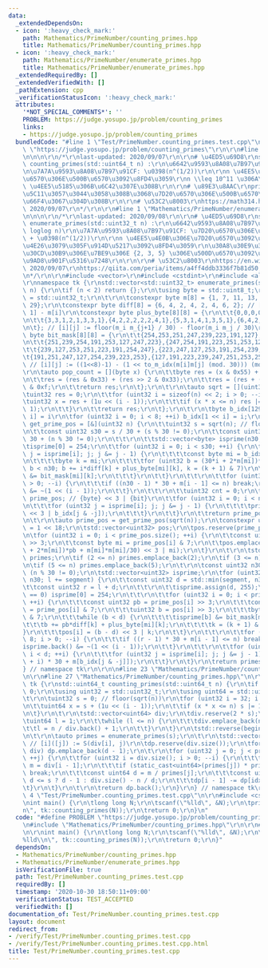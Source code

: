 ```yaml
---
data:
  _extendedDependsOn:
  - icon: ':heavy_check_mark:'
    path: Mathematics/PrimeNumber/counting_primes.hpp
    title: Mathematics/PrimeNumber/counting_primes.hpp
  - icon: ':heavy_check_mark:'
    path: Mathematics/PrimeNumber/enumerate_primes.hpp
    title: Mathematics/PrimeNumber/enumerate_primes.hpp
  _extendedRequiredBy: []
  _extendedVerifiedWith: []
  _pathExtension: cpp
  _verificationStatusIcon: ':heavy_check_mark:'
  attributes:
    '*NOT_SPECIAL_COMMENTS*': ''
    PROBLEM: https://judge.yosupo.jp/problem/counting_primes
    links:
    - https://judge.yosupo.jp/problem/counting_primes
  bundledCode: "#line 1 \"Test/PrimeNumber.counting_primes.test.cpp\"\n#define PROBLEM\
    \ \"https://judge.yosupo.jp/problem/counting_primes\"\r\n\r\n#line 1 \"Mathematics/PrimeNumber/counting_primes.hpp\"\
    \n\n\n\r\n/*\r\nlast-updated: 2020/09/07\r\n\r\n# \u4ED5\u69D8\r\nstd::uint64_t\
    \ counting_primes(std::uint64_t n) :\r\n\u6642\u9593\u8A08\u7B97\u91CF: O(n^(3/4))\r\
    \n\u7A7A\u9593\u8A08\u7B97\u91CF: \u0398(n^(1/2))\r\n\r\nn \u4EE5\u4E0B\u306E\u7D20\
    \u6570\u306E\u500B\u6570\u3092\u8FD4\u3059\r\nn \\leq 10^11 \u306A\u3089 1 sec\
    \ \u4EE5\u5185\u306B\u6C42\u307E\u308B\r\n\r\n# \u89E3\u8AAC\r\nprime_sum \u3092\
    \u5C11\u3057\u3044\u3058\u308B\u3068\u7D20\u6570\u306E\u500B\u6570\u306B\u5909\
    \u66F4\u3067\u304D\u308B\r\n\r\n# \u53C2\u8003\r\nhttps://math314.hateblo.jp/entry/2016/06/05/004332,\
    \ 2020/09/07\r\n*/\r\n\r\n#line 1 \"Mathematics/PrimeNumber/enumerate_primes.hpp\"\
    \n\n\n\r\n/*\r\nlast-updated: 2020/09/08\r\n\r\n# \u4ED5\u69D8\r\nstd::vector<std::uint32_t>\
    \ enumerate_primes(std::uint32_t n) :\r\n\u6642\u9593\u8A08\u7B97\u91CF: O(n /\
    \ loglog n)\r\n\u7A7A\u9593\u8A08\u7B97\u91CF: \u7D20\u6570\u306E\u500B\u6570\
    \ + \u0398(n^(1/2))\r\n\r\nn \u4EE5\u4E0B\u306E\u7D20\u6570\u3092\u6607\u9806\u306B\
    \u4E26\u3079\u305F\u914D\u5217\u3092\u8FD4\u3059\r\n\u30A8\u30E9\u30C8\u30B9\u30C6\
    \u30CD\u30B9\u306E\u7BE9\u306E {2, 3, 5} \u306E\u500D\u6570\u3092\u9664\u3044\u305F\
    \u9AD8\u901F\u5316\u7248\r\n\r\n\r\n# \u53C2\u8003\r\nhttps://en.wikipedia.org/wiki/Sieve_of_Eratosthenes,\
    \ 2020/09/07\r\nhttps://qiita.com/peria/items/a4ff4ddb3336f7b81d50, 2020/09/08\r\
    \n*/\r\n\r\n#include <vector>\r\n#include <cstdint>\r\n#include <algorithm>\r\n\
    \r\nnamespace tk {\r\nstd::vector<std::uint32_t> enumerate_primes(std::uint32_t\
    \ n) {\r\n\tif (n < 2) return {};\r\n\tusing byte = std::uint8_t;\r\n\tusing uint32\
    \ = std::uint32_t;\r\n\t\r\n\tconstexpr byte m[8] = {1, 7, 11, 13, 17, 19, 23,\
    \ 29};\r\n\tconstexpr byte diff[8] = {6, 4, 2, 4, 2, 4, 6, 2}; // [i] := m[i +\
    \ 1] - m[i]\r\n\tconstexpr byte plus_byte[8][8] = {\r\n\t\t{0,0,0,0,0,0,0,1},{1,1,1,0,1,1,1,1},{2,2,0,2,0,2,2,1},{3,1,1,2,1,1,3,1},\r\
    \n\t\t{3,3,1,2,1,3,3,1},{4,2,2,2,2,2,4,1},{5,3,1,4,1,3,5,1},{6,4,2,4,2,4,6,1},\r\
    \n\t}; // [i][j] := floor(m_i m_{j+1} / 30) - floor(m_i m_j / 30)\r\n\tconstexpr\
    \ byte bit_mask[8][8] = {\r\n\t\t{254,253,251,247,239,223,191,127},{253,223,239,254,127,247,251,191},\r\
    \n\t\t{251,239,254,191,253,127,247,223},{247,254,191,223,251,253,127,239},\r\n\
    \t\t{239,127,253,251,223,191,254,247},{223,247,127,253,191,254,239,251},\r\n\t\
    \t{191,251,247,127,254,239,223,253},{127,191,223,239,247,251,253,254},\r\n\t};\
    \ // [i][j] := ((1<<8)-1) - (1 << to_m_idx(m[i]m[j] (mod. 30))) (mod. 8))\r\n\t\
    \r\n\tauto pop_count = [](byte x) {\r\n\t\tbyte res = (x & 0x55) + (x >> 1 & 0x55);\r\
    \n\t\tres = (res & 0x33) + (res >> 2 & 0x33);\r\n\t\tres = (res + (res >> 4))\
    \ & 0xf;\r\n\t\treturn res;\r\n\t};\r\n\t\r\n\tauto sqrt = [](uint32 n) {\r\n\t\
    \tuint32 res = 0;\r\n\t\tfor (uint32 i = sizeof(n) << 2; i > 0; --i) {\r\n\t\t\
    \tuint32 x = res + (1u << (i - 1));\r\n\t\t\tif (x * x <= n) res |= 1u << (i -\
    \ 1);\r\n\t\t}\r\n\t\treturn res;\r\n\t};\r\n\t\r\n\tbyte b_idx[129]; // [1 <<\
    \ i] = i\r\n\tfor (uint32 i = 0; i < 8; ++i) b_idx[1 << i] = i;\r\n\t\r\n\tauto\
    \ get_prime_pos = [&](uint32 n) {\r\n\t\tuint32 s = sqrt(n); // floor(sqrt(n))\r\
    \n\t\tconst uint32 s30 = s / 30 + (s % 30 != 0);\r\n\t\tconst uint32 n30 = n /\
    \ 30 + (n % 30 != 0);\r\n\t\t\r\n\t\tstd::vector<byte> isprime(n30, 255);\r\n\t\
    \tisprime[0] = 254;\r\n\t\tfor (uint32 i = 0; i < s30; ++i) {\r\n\t\t\tfor (byte\
    \ j = isprime[i]; j; j &= j - 1) {\r\n\t\t\t\tconst byte mi = b_idx[j & -j];\r\
    \n\t\t\t\tbyte k = mi;\r\n\t\t\t\tfor (uint32 b = (30*i + 2*m[mi])*i + m[mi]*m[mi]/30;\
    \ b < n30; b += i*diff[k] + plus_byte[mi][k], k = (k + 1) & 7)\r\n\t\t\t\t\tisprime[b]\
    \ &= bit_mask[mi][k];\r\n\t\t\t}\r\n\t\t}\r\n\t\t\r\n\t\tfor (uint32 i = 8; i\
    \ > 0; --i) {\r\n\t\t\tif ((n30 - 1) * 30 + m[i - 1] <= n) break;\r\n\t\t\tisprime.back()\
    \ &= ~(1 << (i - 1));\r\n\t\t}\r\n\t\t\r\n\t\tuint32 cnt = 0;\r\n\t\tstd::vector<uint32>\
    \ prime_pos; // {byte} << 3 | {bit}\r\n\t\tfor (uint32 i = 0; i < n30; ++i) {\r\
    \n\t\t\tfor (uint32 j = isprime[i]; j; j &= j - 1) {\r\n\t\t\t\tprime_pos.emplace_back(i\
    \ << 3 | b_idx[j & -j]);\r\n\t\t\t}\r\n\t\t}\r\n\t\treturn prime_pos;\r\n\t};\r\
    \n\t\r\n\tauto prime_pos = get_prime_pos(sqrt(n));\r\n\tconstexpr uint32 segment\
    \ = 1 << 18;\r\n\tstd::vector<uint32> pos;\r\n\tpos.reserve(prime_pos.size());\r\
    \n\tfor (uint32 i = 0; i < prime_pos.size(); ++i) {\r\n\t\tconst uint32 pb = prime_pos[i]\
    \ >> 3;\r\n\t\tconst byte mi = prime_pos[i] & 7;\r\n\t\tpos.emplace_back(((30*pb\
    \ + 2*m[mi])*pb + m[mi]*m[mi]/30) << 3 | mi);\r\n\t}\r\n\t\r\n\tstd::vector<uint32>\
    \ primes;\r\n\tif (2 <= n) primes.emplace_back(2);\r\n\tif (3 <= n) primes.emplace_back(3);\r\
    \n\tif (5 <= n) primes.emplace_back(5);\r\n\t\r\n\tconst uint32 n30 = n / 30 +\
    \ (n % 30 != 0);\r\n\tstd::vector<uint32> isprime;\r\n\tfor (uint32 l = 0; l <\
    \ n30; l += segment) {\r\n\t\tconst uint32 d = std::min(segment, n30 - l);\r\n\
    \t\tconst uint32 r = l + d;\r\n\t\t\r\n\t\tisprime.assign(d, 255);\r\n\t\tif (l\
    \ == 0) isprime[0] = 254;\r\n\t\t\r\n\t\tfor (uint32 i = 0; i < prime_pos.size();\
    \ ++i) {\r\n\t\t\tconst uint32 pb = prime_pos[i] >> 3;\r\n\t\t\tconst byte mi\
    \ = prime_pos[i] & 7;\r\n\t\t\tuint32 b = pos[i] >> 3;\r\n\t\t\tbyte k = pos[i]\
    \ & 7;\r\n\t\t\twhile (b < d) {\r\n\t\t\t\tisprime[b] &= bit_mask[mi][k];\r\n\t\
    \t\t\tb += pb*diff[k] + plus_byte[mi][k];\r\n\t\t\t\tk = (k + 1) & 7;\r\n\t\t\t\
    }\r\n\t\t\tpos[i] = (b - d) << 3 | k;\r\n\t\t}\r\n\t\t\r\n\t\tfor (uint32 i =\
    \ 8; i > 0; --i) {\r\n\t\t\tif ((r - 1) * 30 + m[i - 1] <= n) break;\r\n\t\t\t\
    isprime.back() &= ~(1 << (i - 1));\r\n\t\t}\r\n\t\t\r\n\t\tfor (uint32 i = 0;\
    \ i < d; ++i) {\r\n\t\t\tfor (uint32 j = isprime[i]; j; j &= j - 1) primes.emplace_back((l\
    \ + i) * 30 + m[b_idx[j & -j]]);\r\n\t\t}\r\n\t}\r\n\treturn primes;\r\n}\r\n\
    } // namespace tk\r\n\r\n\n#line 23 \"Mathematics/PrimeNumber/counting_primes.hpp\"\
    \n\r\n#line 27 \"Mathematics/PrimeNumber/counting_primes.hpp\"\n\r\nnamespace\
    \ tk {\r\nstd::uint64_t counting_primes(std::uint64_t n) {\r\n\tif (n == 0) return\
    \ 0;\r\n\tusing uint32 = std::uint32_t;\r\n\tusing uint64 = std::uint64_t;\r\n\
    \t\r\n\tuint32 s = 0; // floor(sqrt(n))\r\n\tfor (uint32 i = 32; i > 0; --i) {\r\
    \n\t\tuint64 x = s + (1u << (i - 1));\r\n\t\tif (x * x <= n) s |= 1u << (i - 1);\r\
    \n\t}\r\n\t\r\n\tstd::vector<uint64> div;\r\n\tdiv.reserve(2 * s);\r\n\t{\r\n\t\
    \tuint64 l = 1;\r\n\t\twhile (l <= n) {\r\n\t\t\tdiv.emplace_back(n / l);\r\n\t\
    \t\tl = n / div.back() + 1;\r\n\t\t}\r\n\t}\r\n\tstd::reverse(begin(div), end(div));\r\
    \n\t\r\n\tauto primes = enumerate_primes(s);\r\n\t\r\n\tstd::vector<uint64> dp;\
    \ // [i]([j]) := S(div[i], j)\r\n\tdp.reserve(div.size());\r\n\tfor (auto d :\
    \ div) dp.emplace_back(d - 1);\r\n\t\r\n\tfor (uint32 j = 0; j < primes.size();\
    \ ++j) {\r\n\t\tfor (uint32 i = div.size(); i > 0; --i) {\r\n\t\t\tconst uint64\
    \ m = div[i - 1];\r\n\t\t\tif (static_cast<uint64>(primes[j]) * primes[j] > m)\
    \ break;\r\n\t\t\tconst uint64 d = m / primes[j];\r\n\t\t\tconst uint32 idx =\
    \ d <= s ? d - 1 : div.size() - n / d;\r\n\t\t\tdp[i - 1] -= dp[idx] - j;\r\n\t\
    \t}\r\n\t}\r\n\t\r\n\treturn dp.back();\r\n}\r\n} // namespace tk\r\n\r\n\n#line\
    \ 4 \"Test/PrimeNumber.counting_primes.test.cpp\"\n\r\n#include <cstdio>\r\n\r\
    \nint main() {\r\n\tlong long N;\r\n\tscanf(\"%lld\", &N);\r\n\tprintf(\"%lld\\\
    n\", tk::counting_primes(N));\r\n\treturn 0;\r\n}\n"
  code: "#define PROBLEM \"https://judge.yosupo.jp/problem/counting_primes\"\r\n\r\
    \n#include \"Mathematics/PrimeNumber/counting_primes.hpp\"\r\n\r\n#include <cstdio>\r\
    \n\r\nint main() {\r\n\tlong long N;\r\n\tscanf(\"%lld\", &N);\r\n\tprintf(\"\
    %lld\\n\", tk::counting_primes(N));\r\n\treturn 0;\r\n}"
  dependsOn:
  - Mathematics/PrimeNumber/counting_primes.hpp
  - Mathematics/PrimeNumber/enumerate_primes.hpp
  isVerificationFile: true
  path: Test/PrimeNumber.counting_primes.test.cpp
  requiredBy: []
  timestamp: '2020-10-30 18:50:11+09:00'
  verificationStatus: TEST_ACCEPTED
  verifiedWith: []
documentation_of: Test/PrimeNumber.counting_primes.test.cpp
layout: document
redirect_from:
- /verify/Test/PrimeNumber.counting_primes.test.cpp
- /verify/Test/PrimeNumber.counting_primes.test.cpp.html
title: Test/PrimeNumber.counting_primes.test.cpp
---
```

